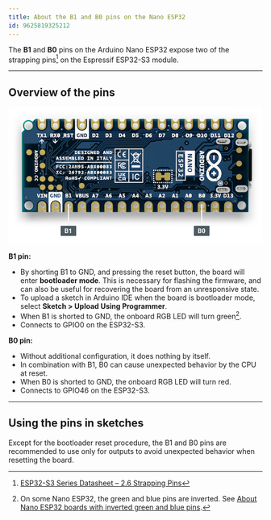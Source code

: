 ```yaml
---
title: About the B1 and B0 pins on the Nano ESP32
id: 9625819325212
---
```


The **B1** and **B0** pins on the Arduino Nano ESP32 expose two of the strapping pins[^strapping-pins] on the Espressif ESP32-S3 module.

---

## Overview of the pins

![B1 & B0 pins on the Nano ESP32.](img/nano-esp32-boot-pins.png)

**B1 pin:**

* By shorting B1 to GND, and pressing the reset button, the board will enter **bootloader mode**. This is necessary for flashing the firmware, and can also be useful for recovering the board from an unresponsive state.
* To upload a sketch in Arduino IDE when the board is bootloader mode, select **Sketch > Upload Using Programmer**.
* When B1 is shorted to GND, the onboard RGB LED will turn green[^swapped-leds].
* Connects to GPIO0 on the ESP32-S3.

[^swapped-leds]: On some Nano ESP32, the green and blue pins are inverted. See [About Nano ESP32 boards with inverted green and blue pins](https://support.arduino.cc/hc/en-us/articles/9589073738012).

**B0 pin:**

* Without additional configuration, it does nothing by itself.
* In combination with B1, B0 can cause unexpected behavior by the CPU at reset.
* When B0 is shorted to GND, the onboard RGB LED will turn red.
* Connects to GPIO46 on the ESP32-S3.

---

## Using the pins in sketches

Except for the bootloader reset procedure, the B1 and B0 pins are recommended to use only for outputs to avoid unexpected behavior when resetting the board.

[^strapping-pins]: [ESP32-S3 Series Datasheet – 2.6 Strapping Pins](https://www.espressif.com/sites/default/files/documentation/esp32-s3_datasheet_en.pdf#page=23)
